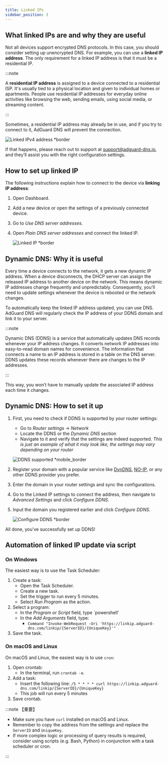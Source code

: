 ```yaml
---
title: Linked IPs
sidebar_position: 3
---
```


## What linked IPs are and why they are useful

Not all devices support encrypted DNS protocols. In this case, you should consider setting up unencrypted DNS. For example, you can use a **linked IP address**. The only requirement for a linked IP address is that it must be a residential IP.

:::note

A **residential IP address** is assigned to a device connected to a residential ISP. It's usually tied to a physical location and given to individual homes or apartments. People use residential IP addresses for everyday online activities like browsing the web, sending emails, using social media, or streaming content.

:::

Sometimes, a residential IP address may already be in use, and if you try to connect to it, AdGuard DNS will prevent the connection.

![Linked IPv4 address \*border](https://cdn.adtidy.org/content/kb/dns/private/new_dns/connect/linked.png)

If that happens, please reach out to support at [support@adguard-dns.io](mailto:support@adguard-dns.io), and they’ll assist you with the right configuration settings.

## How to set up linked IP

The following instructions explain how to connect to the device via **linking IP address**:

1. Open Dashboard.
2. Add a new device or open the settings of a previously connected device.
3. Go to _Use DNS server addresses_.
4. Open _Plain DNS server addresses_ and connect the linked IP.

   ![Linked IP \*border](https://cdn.adtidy.org/content/kb/dns/private/new_dns/connect/linked_step4.png)

## Dynamic DNS: Why it is useful

Every time a device connects to the network, it gets a new dynamic IP address. When a device disconnects, the DHCP server can assign the released IP address to another device on the network. This means dynamic IP addresses change frequently and unpredictably. Consequently, you'll need to update settings whenever the device is rebooted or the network changes.

To automatically keep the linked IP address updated, you can use DNS. AdGuard DNS will regularly check the IP address of your DDNS domain and link it to your server.

:::note

Dynamic DNS (DDNS) is a service that automatically updates DNS records whenever your IP address changes. It converts network IP addresses into easy-to-read domain names for convenience. The information that connects a name to an IP address is stored in a table on the DNS server. DDNS updates these records whenever there are changes to the IP addresses.

:::

This way, you won’t have to manually update the associated IP address each time it changes.

## Dynamic DNS: How to set it up

1. First, you need to check if DDNS is supported by your router settings:

   - Go to _Router settings_ → _Network_
   - Locate the DDNS or the _Dynamic DNS_ section
   - Navigate to it and verify that the settings are indeed supported. _This is just an example of what it may look like, the settings may vary depending on your router_

   ![DDNS supported \*mobile\_border](https://cdn.adtidy.org/content/kb/dns/private/new_dns/connect/dynamic_dns.png)

2. Register your domain with a popular service like [DynDNS](https://dyn.com/remote-access/), [NO-IP](https://www.noip.com/), or any other DDNS provider you prefer.

3. Enter the domain in your router settings and sync the configurations.

4. Go to the Linked IP settings to connect the address, then navigate to _Advanced Settings_ and click _Configure DDNS_.

5. Input the domain you registered earlier and click _Configure DDNS_.

   ![Configure DDNS \*border](https://cdn.adtidy.org/content/kb/dns/private/new_dns/connect/dns_supported.png)

All done, you've successfully set up DDNS!

## Automation of linked IP update via script

### On Windows

The easiest way is to use the Task Scheduler:

1. Create a task:
   - Open the Task Scheduler.
   - Create a new task.
   - Set the trigger to run every 5 minutes.
   - Select _Run Program_ as the action.
2. Select a program:
   - In the _Program or Script_ field, type \`powershell'
   - In the _Add Arguments_ field, type:
     - `Command "Invoke-WebRequest -Uri 'https://linkip.adguard-dns.com/linkip/{ServerID}/{UniqueKey}'"`
3. Save the task.

### On macOS and Linux

On macOS and Linux, the easiest way is to use `cron`:

1. Open crontab:
   - In the terminal, run `crontab -e`.
2. Add a task:
   - Insert the following line:
     `/5 * * * * curl https://linkip.adguard-dns.com/linkip/{ServerID}/{UniqueKey}`
   - This job will run every 5 minutes
3. Save crontab.

:::note 【重要】

- Make sure you have `curl` installed on macOS and Linux.
- Remember to copy the address from the settings and replace the `ServerID` and `UniqueKey`.
- If more complex logic or processing of query results is required, consider using scripts (e.g. Bash, Python) in conjunction with a task scheduler or cron.

:::
